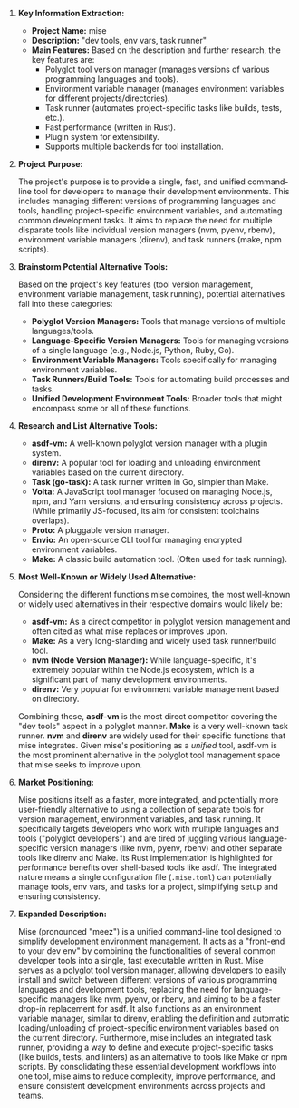 1.  **Key Information Extraction:**

    *   **Project Name:** mise
    *   **Description:** "dev tools, env vars, task runner"
    *   **Main Features:** Based on the description and further research, the key features are:
        *   Polyglot tool version manager (manages versions of various programming languages and tools).
        *   Environment variable manager (manages environment variables for different projects/directories).
        *   Task runner (automates project-specific tasks like builds, tests, etc.).
        *   Fast performance (written in Rust).
        *   Plugin system for extensibility.
        *   Supports multiple backends for tool installation.

2.  **Project Purpose:**

    The project's purpose is to provide a single, fast, and unified command-line tool for developers to manage their development environments. This includes managing different versions of programming languages and tools, handling project-specific environment variables, and automating common development tasks. It aims to replace the need for multiple disparate tools like individual version managers (nvm, pyenv, rbenv), environment variable managers (direnv), and task runners (make, npm scripts).

3.  **Brainstorm Potential Alternative Tools:**

    Based on the project's key features (tool version management, environment variable management, task running), potential alternatives fall into these categories:

    *   **Polyglot Version Managers:** Tools that manage versions of multiple languages/tools.
    *   **Language-Specific Version Managers:** Tools for managing versions of a single language (e.g., Node.js, Python, Ruby, Go).
    *   **Environment Variable Managers:** Tools specifically for managing environment variables.
    *   **Task Runners/Build Tools:** Tools for automating build processes and tasks.
    *   **Unified Development Environment Tools:** Broader tools that might encompass some or all of these functions.

4.  **Research and List Alternative Tools:**

    *   **asdf-vm:** A well-known polyglot version manager with a plugin system.
    *   **direnv:** A popular tool for loading and unloading environment variables based on the current directory.
    *   **Task (go-task):** A task runner written in Go, simpler than Make.
    *   **Volta:** A JavaScript tool manager focused on managing Node.js, npm, and Yarn versions, and ensuring consistency across projects. (While primarily JS-focused, its aim for consistent toolchains overlaps).
    *   **Proto:** A pluggable version manager.
    *   **Envio:** An open-source CLI tool for managing encrypted environment variables.
    *   **Make:** A classic build automation tool. (Often used for task running).

5.  **Most Well-Known or Widely Used Alternative:**

    Considering the different functions mise combines, the most well-known or widely used alternatives in their respective domains would likely be:
    *   **asdf-vm:** As a direct competitor in polyglot version management and often cited as what mise replaces or improves upon.
    *   **Make:** As a very long-standing and widely used task runner/build tool.
    *   **nvm (Node Version Manager):** While language-specific, it's extremely popular within the Node.js ecosystem, which is a significant part of many development environments.
    *   **direnv:** Very popular for environment variable management based on directory.

    Combining these, **asdf-vm** is the most direct competitor covering the "dev tools" aspect in a polyglot manner. **Make** is a very well-known task runner. **nvm** and **direnv** are widely used for their specific functions that mise integrates. Given mise's positioning as a *unified* tool, asdf-vm is the most prominent alternative in the polyglot tool management space that mise seeks to improve upon.

6.  **Market Positioning:**

    Mise positions itself as a faster, more integrated, and potentially more user-friendly alternative to using a collection of separate tools for version management, environment variables, and task running. It specifically targets developers who work with multiple languages and tools ("polyglot developers") and are tired of juggling various language-specific version managers (like nvm, pyenv, rbenv) and other separate tools like direnv and Make. Its Rust implementation is highlighted for performance benefits over shell-based tools like asdf. The integrated nature means a single configuration file (`.mise.toml`) can potentially manage tools, env vars, and tasks for a project, simplifying setup and ensuring consistency.

7.  **Expanded Description:**

    Mise (pronounced "meez") is a unified command-line tool designed to simplify development environment management. It acts as a "front-end to your dev env" by combining the functionalities of several common developer tools into a single, fast executable written in Rust. Mise serves as a polyglot tool version manager, allowing developers to easily install and switch between different versions of various programming languages and development tools, replacing the need for language-specific managers like nvm, pyenv, or rbenv, and aiming to be a faster drop-in replacement for asdf. It also functions as an environment variable manager, similar to direnv, enabling the definition and automatic loading/unloading of project-specific environment variables based on the current directory. Furthermore, mise includes an integrated task runner, providing a way to define and execute project-specific tasks (like builds, tests, and linters) as an alternative to tools like Make or npm scripts. By consolidating these essential development workflows into one tool, mise aims to reduce complexity, improve performance, and ensure consistent development environments across projects and teams.